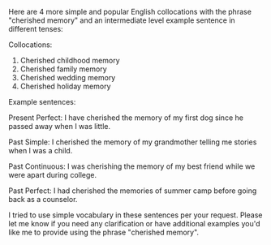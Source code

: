 Here are 4 more simple and popular English collocations with the phrase "cherished memory" and an intermediate level example sentence in different tenses:

Collocations:

1. Cherished childhood memory
2. Cherished family memory 
3. Cherished wedding memory
4. Cherished holiday memory

Example sentences:

Present Perfect: 
I have cherished the memory of my first dog since he passed away when I was little. 

Past Simple:
I cherished the memory of my grandmother telling me stories when I was a child.

Past Continuous: 
I was cherishing the memory of my best friend while we were apart during college.

Past Perfect:
I had cherished the memories of summer camp before going back as a counselor.

I tried to use simple vocabulary in these sentences per your request. Please let me know if you need any clarification or have additional examples you'd like me to provide using the phrase "cherished memory".